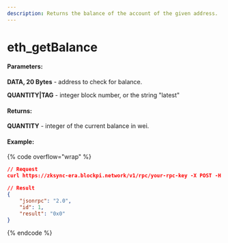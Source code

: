 ```yaml
---
description: Returns the balance of the account of the given address.
---
```


# eth\_getBalance

#### **Parameters:**

**DATA, 20 Bytes** - address to check for balance.

**QUANTITY|TAG** - integer block number, or the string "latest"

#### **Returns:**

**QUANTITY** - integer of the current balance in wei.

#### Example:

{% code overflow="wrap" %}
```json
// Request
curl https://zksync-era.blockpi.network/v1/rpc/your-rpc-key -X POST -H "Content-Type: application/json" --data '{"jsonrpc":"2.0","method":"eth_getBalance","params":["0x407d73d8a49eeb85d32cf465507dd71d507100c1", "latest"],"id":1}'

// Result
{
    "jsonrpc": "2.0",
    "id": 1,
    "result": "0x0"
}
```
{% endcode %}

